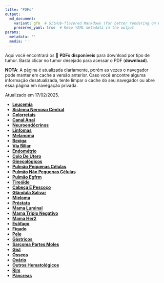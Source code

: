 ```yaml
---
title: "PDFs"
output: 
  md_document:
    variant: gfm  # GitHub-flavored Markdown (for better rendering on GitHub)
    preserve_yaml: true  # Keep YAML metadata in the output
params:
  metadata: ''
  media: ''
---
```


<script async src="https://scripts.simpleanalyticscdn.com/latest.js"></script>

Aqui você encontrará os 📝 **PDFs disponíveis** para download por tipo
de tumor. Basta clicar no tumor desejado para acessar o PDF
(**download**).

**NOTA**: A página é atualizada diariamente, porém as vezes o navegador
pode manter em cache a versão anterior. Caso você encontre alguma
informação desatualizada, tente limpar o cache do seu navegador ou abre
essa página em navegação privada.

Atualizado em 17/02/2025.

- [**Leucemia**](https://coeoralmeds-e768.restdb.io/media/67b2e1d5f63b80480011c5e8?download=true)
- [**Sistema Nervoso
  Central**](https://coeoralmeds-e768.restdb.io/media/67b2e1d6f63b80480011c5ea?download=true)
- [**Colorretais**](https://coeoralmeds-e768.restdb.io/media/67b2e1d8f63b80480011c5f0?download=true)
- [**Canal
  Anal**](https://coeoralmeds-e768.restdb.io/media/67b2e1d9f63b80480011c5f2?download=true)
- [**Neuroendócrinos**](https://coeoralmeds-e768.restdb.io/media/67b2e1daf63b80480011c5f4?download=true)
- [**Linfomas**](https://coeoralmeds-e768.restdb.io/media/67b2e1dcf63b80480011c5f6?download=true)
- [**Melanoma**](https://coeoralmeds-e768.restdb.io/media/67b2e1ddf63b80480011c5f8?download=true)
- [**Bexiga**](https://coeoralmeds-e768.restdb.io/media/67b2e1def63b80480011c5fa?download=true)
- [**Via
  Biliar**](https://coeoralmeds-e768.restdb.io/media/67b2e1dff63b80480011c5fc?download=true)
- [**Endométrio**](https://coeoralmeds-e768.restdb.io/media/67b2e1e0f63b80480011c5fe?download=true)
- [**Colo De
  Útero**](https://coeoralmeds-e768.restdb.io/media/67b2e1e2f63b80480011c600?download=true)
- [**Ginecológicos**](https://coeoralmeds-e768.restdb.io/media/67b2e1e3f63b80480011c602?download=true)
- [**Pulmão Pequenas
  Células**](https://coeoralmeds-e768.restdb.io/media/67b2e1e4f63b80480011c604?download=true)
- [**Pulmão Não Pequenas
  Células**](https://coeoralmeds-e768.restdb.io/media/67b2e1e5f63b80480011c606?download=true)
- [**Pulmão
  Egfrm**](https://coeoralmeds-e768.restdb.io/media/67b2e1e6f63b80480011c608?download=true)
- [**Tireóide**](https://coeoralmeds-e768.restdb.io/media/67b2e1e8f63b80480011c60c?download=true)
- [**Cabeça E
  Pescoço**](https://coeoralmeds-e768.restdb.io/media/67b2e1e9f63b80480011c60e?download=true)
- [**Glândula
  Salivar**](https://coeoralmeds-e768.restdb.io/media/67b2e1ebf63b80480011c610?download=true)
- [**Mieloma**](https://coeoralmeds-e768.restdb.io/media/67b2e1ecf63b80480011c612?download=true)
- [**Próstata**](https://coeoralmeds-e768.restdb.io/media/67b2e1edf63b80480011c614?download=true)
- [**Mama
  Luminal**](https://coeoralmeds-e768.restdb.io/media/67b2e1f0f63b80480011c619?download=true)
- [**Mama Triplo
  Negativo**](https://coeoralmeds-e768.restdb.io/media/67b2e1f1f63b80480011c61b?download=true)
- [**Mama
  Her2**](https://coeoralmeds-e768.restdb.io/media/67b2e1f2f63b80480011c61d?download=true)
- [**Esôfago**](https://coeoralmeds-e768.restdb.io/media/67b2e1f3f63b80480011c61f?download=true)
- [**Fígado**](https://coeoralmeds-e768.restdb.io/media/67b2e1f4f63b80480011c623?download=true)
- [**Pele**](https://coeoralmeds-e768.restdb.io/media/67b2e1f5f63b80480011c625?download=true)
- [**Gástricos**](https://coeoralmeds-e768.restdb.io/media/67b2e1f6f63b80480011c627?download=true)
- [**Sarcoma Partes
  Moles**](https://coeoralmeds-e768.restdb.io/media/67b2e1f8f63b80480011c629?download=true)
- [**Gist**](https://coeoralmeds-e768.restdb.io/media/67b2e1f9f63b80480011c62b?download=true)
- [**Ósseos**](https://coeoralmeds-e768.restdb.io/media/67b2e1faf63b80480011c62d?download=true)
- [**Ovário**](https://coeoralmeds-e768.restdb.io/media/67b2e1fbf63b80480011c62f?download=true)
- [**Outros
  Hematológicos**](https://coeoralmeds-e768.restdb.io/media/67b2e1fcf63b80480011c631?download=true)
- [**Rim**](https://coeoralmeds-e768.restdb.io/media/67b2e1fef63b80480011c633?download=true)
- [**Pâncreas**](https://coeoralmeds-e768.restdb.io/media/67b2e1fff63b80480011c635?download=true)
